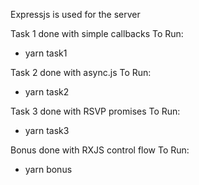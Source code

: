 Expressjs is used for the server

Task 1 done with simple callbacks
To Run:

- yarn task1

Task 2 done with async.js
To Run:

- yarn task2

Task 3 done with RSVP promises
To Run:

- yarn task3

Bonus done with RXJS control flow
To Run:

- yarn bonus

<object data="Careaxiom Coding Test.pdf" type="application/pdf" width="700px" height="700px">

</object>
